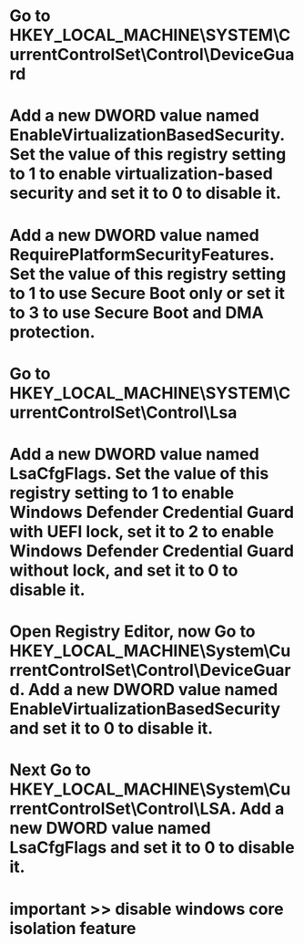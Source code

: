 # Go to HKEY_LOCAL_MACHINE\SYSTEM\CurrentControlSet\Control\DeviceGuard

# Add a new DWORD value named EnableVirtualizationBasedSecurity. Set the value of this registry setting to 1 to enable virtualization-based security and set it to 0 to disable it.

# Add a new DWORD value named RequirePlatformSecurityFeatures. Set the value of this registry setting to 1 to use Secure Boot only or set it to 3 to use Secure Boot and DMA protection.

# Go to HKEY_LOCAL_MACHINE\SYSTEM\CurrentControlSet\Control\Lsa

# Add a new DWORD value named LsaCfgFlags. Set the value of this registry setting to 1 to enable Windows Defender Credential Guard with UEFI lock, set it to 2 to enable Windows Defender Credential Guard without lock, and set it to 0 to disable it.

# Open Registry Editor, now Go to HKEY_LOCAL_MACHINE\System\CurrentControlSet\Control\DeviceGuard. Add a new DWORD value named EnableVirtualizationBasedSecurity and set it to 0 to disable it.
# Next Go to HKEY_LOCAL_MACHINE\System\CurrentControlSet\Control\LSA. Add a new DWORD value named LsaCfgFlags and set it to 0 to disable it.

# important >> disable windows core isolation feature

